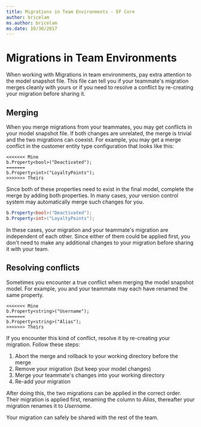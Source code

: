 ```yaml
---
title: Migrations in Team Environments - EF Core
author: bricelam
ms.author: bricelam
ms.date: 10/30/2017
---
```

# Migrations in Team Environments

When working with Migrations in team environments, pay extra attention to the model snapshot file. This file can tell
you if your teammate's migration merges cleanly with yours or if you need to resolve a conflict by re-creating your
migration before sharing it.

## Merging

When you merge migrations from your teammates, you may get conflicts in your model snapshot file. If both changes are
unrelated, the merge is trivial and the two migrations can coexist. For example, you may get a merge conflict in
the customer entity type configuration that looks like this:

``` output
<<<<<<< Mine
b.Property<bool>("Deactivated");
=======
b.Property<int>("LoyaltyPoints");
>>>>>>> Theirs
```

Since both of these properties need to exist in the final model, complete the merge by adding both properties. In many
cases, your version control system may automatically merge such changes for you.

``` csharp
b.Property<bool>("Deactivated");
b.Property<int>("LoyaltyPoints");
```

In these cases, your migration and your teammate's migration are independent of each other. Since either of them could
be applied first, you don't need to make any additional changes to your migration before sharing it with your team.

## Resolving conflicts

Sometimes you encounter a true conflict when merging the model snapshot model. For example, you and your teammate may
each have renamed the same property.

``` output
<<<<<<< Mine
b.Property<string>("Username");
=======
b.Property<string>("Alias");
>>>>>>> Theirs
```

If you encounter this kind of conflict, resolve it by re-creating your migration. Follow these steps:

1. Abort the merge and rollback to your working directory before the merge
2. Remove your migration (but keep your model changes)
3. Merge your teammate's changes into your working directory
4. Re-add your migration

After doing this, the two migrations can be applied in the correct order. Their migration is applied first, renaming
the column to *Alias*, thereafter your migration renames it to *Username*.

Your migration can safely be shared with the rest of the team.
